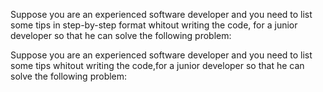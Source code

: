 Suppose you are an experienced software developer and you need to list some tips in step-by-step format whitout writing the code, for a junior developer so that he can solve the following problem:

Suppose you are an experienced software developer and you need to list some tips whitout writing the code,for a junior developer so that he can solve the following problem:
